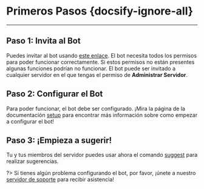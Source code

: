 # Primeros Pasos {docsify-ignore-all}
---

## **Paso 1: Invita al Bot**
Puedes invitar al bot usando [este enlace](https://discord.com/oauth2/authorize?client_id=564426594144354315&scope=bot&permissions=805694544). El bot necesita todos los permisos para poder funcionar correctamente. Si estos permisos no están presentes algunas funciones podrían no funcionar. El bot puede ser invitado a cualquier servidor en el que tengas el permiso de **Administrar Servidor**.

## **Paso 2: Configurar el Bot**
Para poder funcionar, el bot debe ser configurado. ¡Mira la página de la documentación [setup](es/admin/setup.md) para encontrar más información sobre como empezar a configurar el bot!

## **Paso 3: ¡Empieza a sugerir!**
Tu y tus miembros del servidor puedes usar ahora el comando [suggest](es/all/suggest.md) para realizar sugerencias.

?> Si tienes algún problema configurando el bot, por favor, ¡únete a nuestro [servidor de soporte](https://discord.gg/G5pEdUp) para recibir asistencia!

